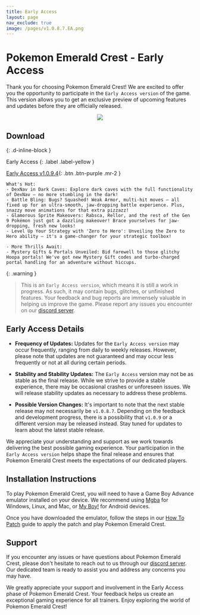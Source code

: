 ```yaml
---
title: Early Access
layout: page
nav_exclude: true
image: /pages/v1.0.8.7.EA.png
---
```

# **Pokemon Emerald Crest - Early Access**

Thank you for choosing Pokemon Emerald Crest! We are excited to offer you the opportunity to participate in the `Early Access version` of the game. This version allows you to get an exclusive preview of upcoming features and updates before they are officially released.

<p align="center">
<img src="https://media.discordapp.net/attachments/1101397974313074708/1127584844751315004/Adobe_Express_20230709_1829050_1.png" />
</p>

## **Download**
{: .d-inline-block }

Early Access 
{: .label .label-yellow }

[Early Access v1.0.9.4](https://download1501.mediafire.com/tvqc7a205cvgxNIhA49PzwvZQh-SsfsouneamnbRp7YoemdjvytOeHNrUYr1lVptenY7kO6M-e-mthflHLwhAxNEvd7ofm5_kST5BlWs8YLt75gnCwj-XMYEuGFBXGdrmCl2gBQTNuWcATu76UJE4yVFHYjHUfmpTd_xr1yf6vZG/3as7j3alkjwrqxq/Crest_v1.0.9.4+EA.zip){: .btn .btn-purple .mr-2 }
```
What's Hot:
- DexNav in Dark Caves: Explore dark caves with the full functionality of DexNav – no more stumbling in the dark!
- Battle Bling: Bugs? Squashed! Weak Armor, multi-hit moves – all fixed up for an ultra-smooth, jaw-dropping battle experience. Plus, snazzy move animations for that extra pizzazz!
- Glamorous Sprite Makeovers: Rabsca, Rellor, and the rest of the Gen 9 Pokémon just got a dazzling makeover! Brace yourselves for jaw-dropping, fresh new looks!
- Level Up Your Strategy with 'Zero to Hero': Unveiling the Zero to Hero ability – it's a game-changer for your strategic toolbox!

- More Thrills Await:
- Mystery Gifts & Portals Unveiled: Bid farewell to those glitchy Hoopa portals! We've got new Mystery Gift codes and turbo-charged portal handling for an adventure without hiccups.
```

{: .warning }
> This is an `Early Access version`, which means it is still a work in progress. As such, it may contain bugs, glitches, or unfinished features. Your feedback and bug reports are immensely valuable in helping us improve the game. Please report any issues you encounter on our [discord server].

## Early Access Details

- **Frequency of Updates:** Updates for the `Early Access version` may occur frequently, ranging from daily to weekly releases. However, please note that updates are not guaranteed and may occur less frequently or not at all during certain periods.

- **Stability and Stability Updates:** The `Early Access` version may not be as stable as the final release. While we strive to provide a stable experience, there may be occasional crashes or unforeseen issues. We will release stability updates as necessary to address these problems.

- **Possible Version Changes:** It's important to note that the next stable release may not necessarily be `v1.0.8.7`. Depending on the feedback and development progress, there is a possibility that `v1.0.9` or a different version may be released instead. Stay tuned for updates to learn about the latest stable release.

We appreciate your understanding and support as we work towards delivering the best possible gaming experience. Your participation in the `Early Access version` helps shape the final release and ensures that Pokemon Emerald Crest meets the expectations of our dedicated players.

## Installation Instructions

To play Pokemon Emerald Crest, you will need to have a Game Boy Advance emulator installed on your device. We recommend using [Mgba](https://mgba.io/downloads.html) for Windows, Linux, and Mac, or [My Boy!](https://play.google.com/store/apps/details?id=com.fastemulator.gba) for Android devices.

Once you have downloaded the emulator, follow the steps in our [How To Patch](https://romhackstudios.github.io/pages/howtopatch.html) guide to apply the patch and play Pokemon Emerald Crest.

## Support

If you encounter any issues or have questions about Pokemon Emerald Crest, please don't hesitate to reach out to us through our [discord server]. Our dedicated team is ready to assist you and address any concerns you may have.

We greatly appreciate your support and involvement in the Early Access phase of Pokemon Emerald Crest. Your feedback helps us create an exceptional gaming experience for all trainers. Enjoy exploring the world of Pokemon Emerald Crest!

[discord server]: https://discord.gg/aaghat-s-server-965900074532081674 
